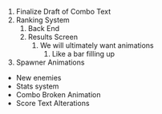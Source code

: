 1. Finalize Draft of Combo Text
2. Ranking System
	1. Back End
	2. Results Screen
		1. We will ultimately want animations
			1. Like a bar filling up
3. Spawner Animations
- New enemies
- Stats system
- Combo Broken Animation
- Score Text Alterations 